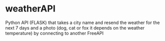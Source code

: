 # weatherAPI
Python API (FLASK) that takes a city name and resend the weather for the next 7 days and a photo (dog, cat or fox it depends on the weather temperature) by connecting to another FreeAPI 
